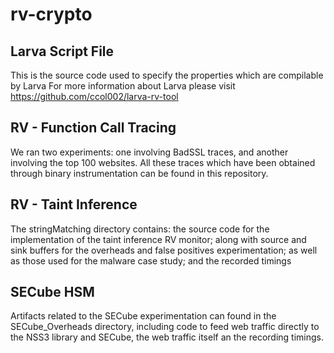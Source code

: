 # rv-crypto

## Larva Script File

This is the source code used to specify the properties which are compilable by Larva
For more information about Larva please visit https://github.com/ccol002/larva-rv-tool

## RV - Function Call Tracing

We ran two experiments: one involving BadSSL traces, and another involving the top 100 websites. All these traces which have been obtained through binary instrumentation can be found in this repository.

## RV - Taint Inference

The stringMatching directory contains: the source code for the implementation of the taint inference RV monitor; along with source and sink buffers for the overheads and false positives experimentation; as well as those used for the malware case study; and the recorded timings


## SECube HSM

Artifacts related to the SECube experimentation can found in the SECube_Overheads directory, including code to feed web traffic directly to the NSS3 library and SECube, the web traffic itself an the recording timings.
